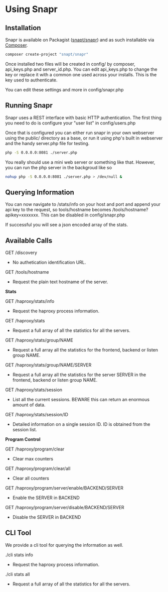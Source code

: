 Using Snapr
=============

Installation
------------

Snapr is available on Packagist ([snapt/snapr](http://packagist.org/packages/snapt/snapr))
and as such installable via [Composer](http://getcomposer.org/).

```bash
composer create-project "snapt/snapr" 
```

Once installed two files will be created in config/ by composer, api_keys.php and server_id.php. 
You can edit api_keys.php to change the key or replace it with a common one used across your 
installs. This is the key used to authenticate.

You can edit these settings and more in config/snapr.php

Running Snapr
-------------

Snapr uses a REST interface with basic HTTP authentication. The first thing you need to do 
is configure your "user list" in config/users.php

Once that is configured you can either run snapr in your own webserver using the public/ 
directory as a base, or run it using php's built in webserver and the handy server.php file 
for testing.

```bash
php -S 0.0.0.0:8081 ./server.php
```

You really should use a mini web server or something like that. However, you can run the 
php server in the backgroud like so

```bash
nohup php -S 0.0.0.0:8081 ./server.php > /dev/null &
```

Querying Information
--------------------

You can now navigate to /stats/info on your host and port and append your api key to 
the request, so tools/hostname becomes /tools/hostname?apikey=xxxxxxx. This can be 
disabled in config/snapr.php

If successful you will see a json encoded array of the stats.

Available Calls
---------------

GET /discovery
- No authetication identification URL.

GET /tools/hostname
- Request the plain text hostname of the server.


**Stats**

GET /haproxy/stats/info
- Request the haproxy process information.

GET /haproxy/stats
- Request a full array of all the statistics for all the servers.

GET /haproxy/stats/group/NAME
- Request a full array all the statistics for the frontend, backend or listen group NAME.

GET /haproxy/stats/group/NAME/SERVER
- Request a full array all the statistics for the server SERVER in the frontend, backend or listen group NAME.

GET /haproxy/stats/session
- List all the current sessions. BEWARE this can return an enormous amount of data.

GET /haproxy/stats/session/ID
- Detailed information on a single session ID. ID is obtained from the session list.


**Program Control**

GET /haproxy/program/clear
 - Clear max counters
 
GET /haproxy/program/clear/all
 - Clear all counters

GET /haproxy/program/server/enable/BACKEND/SERVER
- Enable the SERVER in BACKEND

GET /haproxy/program/server/disable/BACKEND/SERVER
- Disable the SERVER in BACKEND
 
CLI Tool
--------

We provide a cli tool for querying the information as well.

./cli stats info
- Request the haproxy process information.

./cli stats all
- Request a full array of all the statistics for all the servers.